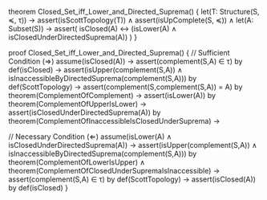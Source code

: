 theorem Closed_Set_iff_Lower_and_Directed_Suprema() {
  let(T: Structure(S, ≼, τ)) →
  assert(isScottTopology(T)) ∧
  assert(isUpComplete(S, ≼)) ∧
  let(A: Subset(S)) →
  assert(
    isClosed(A) ↔ (isLower(A) ∧ isClosedUnderDirectedSuprema(A))
  )
}

proof Closed_Set_iff_Lower_and_Directed_Suprema() {
  // Sufficient Condition (⇒)
  assume(isClosed(A)) →
  assert(complement(S,A) ∈ τ) by def(isClosed) →
  assert(isUpper(complement(S,A)) ∧ isInaccessibleByDirectedSuprema(complement(S,A))) 
    by def(ScottTopology) →
  assert(complement(S,complement(S,A)) = A) by theorem(ComplementOfComplement) →
  assert(isLower(A)) by theorem(ComplementOfUpperIsLower) →
  assert(isClosedUnderDirectedSuprema(A)) 
    by theorem(ComplementOfInaccessibleIsClosedUnderSuprema) →

  // Necessary Condition (⇐)
  assume(isLower(A) ∧ isClosedUnderDirectedSuprema(A)) →
  assert(isUpper(complement(S,A)) ∧ isInaccessibleByDirectedSuprema(complement(S,A)))
    by theorem(ComplementOfLowerIsUpper) ∧
    theorem(ComplementOfClosedUnderSupremaIsInaccessible) →
  assert(complement(S,A) ∈ τ) by def(ScottTopology) →
  assert(isClosed(A)) by def(isClosed)
}